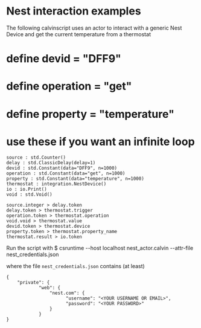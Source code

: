 # Nest interaction examples #

The following calvinscript uses an actor to interact with a generic Nest Device 
and get the current temperature from a thermostat

# define devid = "DFF9"
# define operation = "get"
# define property = "temperature"
# use these if you want an infinite loop

    source : std.Counter()
    delay : std.ClassicDelay(delay=1)
    devid : std.Constant(data="DFF9", n=1000)
    operation : std.Constant(data="get", n=1000)
    property : std.Constant(data="temperature", n=1000)
    thermostat : integration.NestDevice()
    io : io.Print()
    void : std.Void()
    
    source.integer > delay.token
    delay.token > thermostat.trigger
    operation.token > thermostat.operation
    void.void > thermostat.value
    devid.token > thermostat.device
    property.token > thermostat.property_name
    thermostat.result > io.token


	
Run the script with 
    $ csruntime --host localhost nest_actor.calvin --attr-file nest_credentials.json

where the file `nest_credentials.json` contains (at least)

	{
        "private": {
                "web": {
                    "nest.com": {
                          "username": "<YOUR USERNAME OR EMAIL>",
                          "password": "<YOUR PASSWORD>"
                    }
                }
	}


